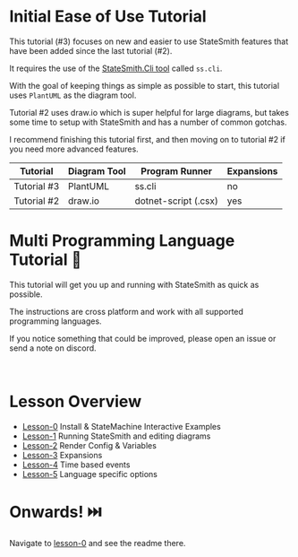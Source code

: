 # Initial Ease of Use Tutorial
This tutorial (#3) focuses on new and easier to use StateSmith features that have been added since the last tutorial (#2).

It requires the use of the [StateSmith.Cli tool](https://github.com/StateSmith/StateSmith/blob/main/src/StateSmith.Cli/README.md) called `ss.cli`.

With the goal of keeping things as simple as possible to start, this tutorial uses `PlantUML` as the diagram tool.

Tutorial #2 uses draw.io which is super helpful for large diagrams, but takes some time to setup with StateSmith and has a number of common gotchas.

I recommend finishing this tutorial first, and then moving on to tutorial #2 if you need more advanced features.

| Tutorial    | Diagram Tool | Program Runner       | Expansions |
| ----------- | ------------ | -------------------- | ---------- |
| Tutorial #3 | PlantUML     | ss.cli               | no         |
| Tutorial #2 | draw.io      | dotnet-script (.csx) | yes        |


# Multi Programming Language Tutorial 🚀
This tutorial will get you up and running with StateSmith as quick as possible.

The instructions are cross platform and work with all supported programming languages.

If you notice something that could be improved, please open an issue or send a note on discord.

<br>

# Lesson Overview
* [Lesson-0](https://github.com/StateSmith/tutorial-2/tree/main/lesson-0) Install & StateMachine Interactive Examples
* [Lesson-1](https://github.com/StateSmith/tutorial-2/tree/main/lesson-1) Running StateSmith and editing diagrams
* [Lesson-2](https://github.com/StateSmith/tutorial-2/tree/main/lesson-2) Render Config & Variables
* [Lesson-3](https://github.com/StateSmith/tutorial-2/tree/main/lesson-3) Expansions
* [Lesson-4](https://github.com/StateSmith/tutorial-2/tree/main/lesson-4) Time based events
* [Lesson-5](https://github.com/StateSmith/tutorial-2/tree/main/lesson-5) Language specific options

# Onwards! ⏭️
Navigate to [lesson-0](./lesson-0/README.md) and see the readme there.
